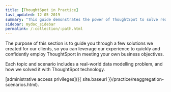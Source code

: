 ```yaml
---
title: [ThoughtSpot in Practice]
last_updated: 12-05-2019
summary: "This guide demonstrates the power of ThoughtSpot to solve real solutions we developed for our clients."
sidebar: mydoc_sidebar
permalink: /:collection/:path.html
---
```


The purpose of this section is to guide you through a few solutions we created for our clients, so you can leverage our experience to quickly and confidently employ ThoughtSport in meeting your own business objectives. 

Each topic and scenario includes a real-world data modelling problem, and how we solved it with ThoughtSpot technology.

[administrative access privileges]({{ site.baseurl }}/practice/reaggregation-scenarios.html).
